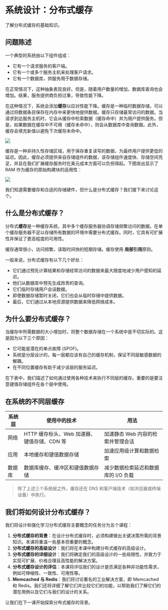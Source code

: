 # 系统设计：分布式缓存

了解分布式缓存的基础知识。

## 问题陈述

一个典型的系统由以下组件组成：

- 它有一个请求服务的客户端。
- 它有一个或多个服务主机来处理客户请求。
- 它有一个数据库，供服务用于数据存储。

在正常情况下，这种抽象表现良好。但是，随着用户数量的增加，数据库查询也会增加。结果，服务提供商负担过重，导致性能下降。

在这种情况下，系统会添加**缓存**以应对性能下降。缓存是一种临时数据存储，可以通过将数据条目保存在内存中来更快地提供数据。缓存只存储最常访问的数据。当请求到达服务主机时，它会从缓存中检索数据（缓存命中）并为用户提供服务。但是，如果数据在缓存中不可用（缓存未命中），则会从数据库中查询数据。此外，缓存会填充新值以避免下次缓存未命中。

![](https://gitee.com/gaoxiang15125/pictureBed/raw/master/img/20230217114414.png)

缓存是一种非持久性存储区域，用于保存重复读写的数据，为最终用户提供更低的延迟。因此，缓存必须提供来自存储组件的数据，该存储组件速度快、存储空间充足，并且在我们扩展缓存服务时在美元成本方面可以负担得起。下图突出显示了 RAM 作为缓存的原始构建块的适用性：

![](https://gitee.com/gaoxiang15125/pictureBed/raw/master/img/20230217114503.png)

我们知道需要缓存和合适的存储硬件，但什么是分布式缓存？我们接下来讨论这个。

## 什么是分布式缓存？

分布式**缓存**是一种缓存系统，其中多个缓存服务器协调存储频繁访问的数据。在单个缓存服务器不足以存储所有数据的环境中需要分布式缓存。同时，它具有可扩展性并保证了更高程度的可用性。

缓存通常很小，访问频繁，读取时间快的短期存储。缓存使用 **局部引用**原则。

一般来说，分布式缓存有以下几个好处：

- 它们通过预先计算结果和存储经常访问的数据来最大限度地减少用户感知的延迟。
- 他们从数据库中预先生成昂贵的查询。
- 它们临时存储用户会话数据。
- 即使数据存储暂时关闭，它们也会从临时存储中提供数据。
- 最后，它们通过从本地资源提供数据来降低网络成本。

## 为什么要分布式缓存？

当缓存中所需数据的大小增加时，将整个数据存储在一个系统中是不切实际的。这是因为以下三个原因：

- 它可能是潜在的单点故障 (SPOF)。
- 系统是分层设计的，每一层都应该有自己的缓存机制，保证不同层敏感数据的解耦。
- 在不同位置缓存有助于减少该层的服务延迟。

在下表中，我们描述了如何通过使用各种技术来执行不同层的缓存。重要的是要注意键值存储组件在各个层中使用。

## 在系统的不同层缓存

| 系统层 | 使用中的技术                                | 用法                                |
| ------ | ------------------------------------------- | ----------------------------------- |
| 网络   | HTTP 缓存标头、Web 加速器、键值存储、CDN 等 | 加速静态 Web 内容的检索并管理会话   |
| 应用   | 本地缓存和键值数据存储                      | 加速应用级计算和数据检索            |
| 数据库 | 数据库缓存、缓冲区和键值数据存储            | 减少数据检索延迟和数据库的 I/O 负载 |

> 除了上述三个系统层之外，缓存还在 DNS 和客户端技术（如浏览器或终端设备）中执行。

## 我们将如何设计分布式缓存？

我们将设计和强化学习分布式缓存主要概念的任务分为五个课程：

1. **分布式缓存的背景**：在设计分布式缓存时，必须构建做出关键决策所需的背景知识。本课将重温一些基本但重要的概念。
2. **分布式缓存的高级设计**：我们将在本课中构建分布式缓存的高级设计。
3. **分布式缓存的详细设计**：我们将确定我们的高级设计的一些局限性，并致力于实现可扩展、价格合理且高性能的解决方案。
4. **分布式缓存设计的评估**：本课将评估我们的设计是否满足各种非功能性需求，例如可伸缩性、一致性、可用性等。
5. **Memcached 与 Redis**：我们将讨论著名的工业解决方案，即 Memcached 和 Redis。我们还将详细了解它们并比较它们的功能，以帮助我们了解它们的潜在用例以及它们与我们的设计的关系。

让我们在下一课开始探索分布式缓存的背景。